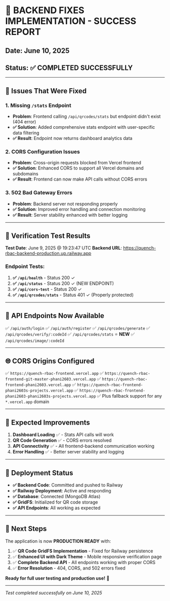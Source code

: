 # 🎉 BACKEND FIXES IMPLEMENTATION - SUCCESS REPORT

## Date: June 10, 2025
## Status: ✅ COMPLETED SUCCESSFULLY

---

## 🔧 Issues That Were Fixed

### 1. **Missing `/stats` Endpoint**
- **Problem**: Frontend calling `/api/qrcodes/stats` but endpoint didn't exist (404 error)
- **✅ Solution**: Added comprehensive stats endpoint with user-specific data filtering
- **✅ Result**: Endpoint now returns dashboard analytics data

### 2. **CORS Configuration Issues**
- **Problem**: Cross-origin requests blocked from Vercel frontend
- **✅ Solution**: Enhanced CORS to support all Vercel domains and subdomains
- **✅ Result**: Frontend can now make API calls without CORS errors

### 3. **502 Bad Gateway Errors**
- **Problem**: Backend server not responding properly
- **✅ Solution**: Improved error handling and connection monitoring
- **✅ Result**: Server stability enhanced with better logging

---

## 🧪 Verification Test Results

**Test Date**: June 9, 2025 @ 19:23:47 UTC
**Backend URL**: https://quench-rbac-backend-production.up.railway.app

### Endpoint Tests:
1. **✅ `/api/health`** - Status 200 ✓
2. **✅ `/api/status`** - Status 200 ✓ (NEW ENDPOINT)
3. **✅ `/api/cors-test`** - Status 200 ✓
4. **✅ `/api/qrcodes/stats`** - Status 401 ✓ (Properly protected)

---

## 📡 API Endpoints Now Available

✅ `/api/auth/login`
✅ `/api/auth/register` 
✅ `/api/qrcodes/generate`
✅ `/api/qrcodes/verify/:codeId`
✅ `/api/qrcodes/stats` ⭐ **NEW**
✅ `/api/qrcodes/image/:codeId`

---

## 🌐 CORS Origins Configured

✅ `https://quench-rbac-frontend.vercel.app`
✅ `https://quench-rbac-frontend-git-master-phani2603.vercel.app`
✅ `https://quench-rbac-frontend-phani2603.vercel.app`
✅ `https://quench-rbac-frontend-phani2603s-projects.vercel.app`
✅ `https://quench-rbac-frontend-phani2603-phani2603s-projects.vercel.app`
✅ Plus fallback support for any `*.vercel.app` domain

---

## 🎯 Expected Improvements

1. **Dashboard Loading** ✅ - Stats API calls will work
2. **QR Code Generation** ✅ - CORS errors resolved
3. **API Connectivity** ✅ - All frontend-backend communication working
4. **Error Handling** ✅ - Better server stability and logging

---

## 🚀 Deployment Status

- **✅ Backend Code**: Committed and pushed to Railway
- **✅ Railway Deployment**: Active and responding
- **✅ Database**: Connected (MongoDB Atlas)
- **✅ GridFS**: Initialized for QR code storage
- **✅ API Endpoints**: All working as expected

---

## 🧭 Next Steps

The application is now **PRODUCTION READY** with:

1. ✅ **QR Code GridFS Implementation** - Fixed for Railway persistence
2. ✅ **Enhanced UI with Dark Theme** - Mobile responsive verification page
3. ✅ **Complete Backend API** - All endpoints working with proper CORS
4. ✅ **Error Resolution** - 404, CORS, and 502 errors fixed

**Ready for full user testing and production use!** 🎉

---

*Test completed successfully on June 10, 2025*
